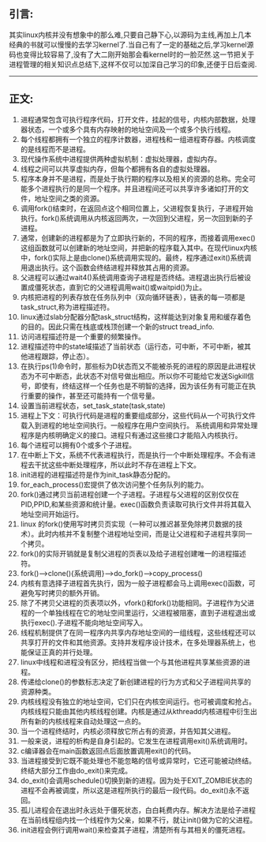 ## 引言:<br>
其实linux内核并没有想象中的那么难,只要自己静下心,以源码为主线,再加上几本经典的书就可以慢慢的去学习kernel了.当自己有了一定的基础之后,学习kernel源码也变得比较容易了,没有了大二刚开始那会看kernel时的一脸茫然.这一节把关于进程管理的相关知识点总结下,这样不仅可以加深自己学习的印象,还便于日后查阅.<br>

---

## 正文: <br>


1. 进程通常包含可执行程序代码，打开文件，挂起的信号，内核内部数据，处理器状态，一个或多个具有内存映射的地址空间及一个或多个执行线程。<br>
2. 每个线程都拥有一个独立的程序计数器，进程栈和一组进程寄存器。内核调度的是线程而不是进程。<br>
3. 现代操作系统中进程提供两种虚拟机制：虚拟处理器，虚拟内存。<br>
4. 线程之间可以共享虚拟内存，但每个都拥有各自的虚拟处理器。<br>
5. 程序本身并不是进程，而是处于执行期的程序以及相关的资源的总称。完全可能多个进程执行的是同一个程序。并且进程间还可以共享许多诸如打开的文件，地址空间之类的资源。<br>
6. 调用fork()结束时，在返回点这个相同位置上，父进程恢复执行，子进程开始执行。fork()系统调用从内核返回两次，一次回到父进程，另一次回到新的子进程。<br>
7. 通常，创建新的进程都是为了立即执行新的，不同的程序，而接着调用exec()这组函数就可以创建新的地址空间，并把新的程序载入其中。在现代linux内核中，fork()实际上是由clone()系统调用实现的。最终，程序通过exit()系统调用退出执行。这个函数会终结进程并释放其占用的资源。<br>
8. 父进程可以通过wait4()系统调用查询子进程是否终结。进程退出执行后被设置成僵死状态，直到它的父进程调用wait()或waitpid()为止。<br>
9. 内核把进程的列表存放在任务队列中（双向循环链表），链表的每一项都是task_struct,称为进程描述符。<br>
10. linux通过slab分配器分配task_struct结构，这样能达到对象复用和缓存着色的目的。因此只需在栈底或栈顶创建一个新的struct tread_info.<br>
11. 访问进程描述符是一个重要的频繁操作。<br>
12. 进程描述符中的state域描述了当前状态（运行态，可中断，不可中断，被其他进程跟踪，停止态）。<br>
13. 在执行ps(1)命令时，那些标为D状态而又不能被杀死的进程的原因是此进程状态为不可中断态，此状态不对信号做出相应。所以你不可能给它发送Sigkill信号，即使有，终结这样一个任务也是不明智的选择，因为该任务有可能正在执行重要的操作，甚至还可能持有一个信号量。<br>
14. 设置当前进程状态，set_task_state(task,state)<br>
15. 进程上下文：可执行代码是进程的重要组成部分，这些代码从一个可执行文件载入到进程的地址空间执行。一般程序在用户空间执行。
系统调用和异常处理程序是内核明确定义的接口。进程只有通过这些接口才能陷入内核执行。<br>
16. 每个进程可以拥有0个或多个子进程。<br>
17. 在中断上下文，系统不代表进程执行，而是执行一个中断处理程序。不会有进程去干扰这些中断处理程序，所以此时不存在进程上下文。<br>
18. init进程的进程描述符是作为init_task静态分配的。<br>
19. for_each_process()宏提供了依次访问整个任务队列的能力。<br>
20. fork()通过拷贝当前进程创建一个子进程。子进程与父进程的区别仅仅在PID,PPID,和某些资源和统计量。exec()函数负责读取可执行文件并将其载入地址空间开始运行。<br>
21. linux 的fork()使用写时拷贝页实现（一种可以推迟甚至免除拷贝数据的技术）。此时内核并不复制整个进程地址空间，而是让父进程和子进程共享同一个拷贝。<br>
22. fork()的实际开销就是复制父进程的页表以及给子进程创建唯一的进程描述符。<br>
23. fork()—>clone(){系统调用}—>do_fork()—>copy_process()<br>
24. 内核有意选择子进程首先执行，因为一般子进程都会马上调用exec()函数，可避免写时拷贝的额外开销。<br>
25. 除了不拷贝父进程的页表项以外，vfork()和fork()功能相同。子进程作为父进程的一个单独线程在它的地址空间里运行，父进程被阻塞，直到子进程退出或执行exec().子进程不能向地址空间写入。<br>
26. 线程机制提供了在同一程序内共享内存地址空间的一组线程，这些线程还可以共享打开的文件和其他资源。支持并发程序设计技术，在多处理器系统上，也能保证正真的并行处理。<br>
27. linux中线程和进程没有区分，把线程当做一个与其他进程共享某些资源的进程。<br>
28. 传递给clone()的参数标志决定了新创建进程的行为方式和父子进程间共享的资源种类。<br>
29. 内核线程没有独立的地址空间，它们只在内核空间运行。也可被调度和抢占。
内核线程只能由其他内核线程创建。内核是通过从kthreadd内核进程中衍生出所有新的内核线程来自动处理这一点的。<br>
30. 当一个进程终结时，内核必须释放它所占有的资源，并告知其父进程。<br>
31. 一般来说，进程的析构是自身引起的。它发生在进程调用exit()系统调用时。<br>
32. c编译器会在main函数返回点后面放置调用exit()的代码。<br>
33. 当进程接受到它既不能处理也不能忽略的信号或异常时，它还可能被动终结。终结大部分工作由do_exit()来完成。<br>
34. do_exit()会调用schedule()切换到新的进程。因为处于EXIT_ZOMBIE状态的进程不会再被调度，所以这是进程所执行的最后一段代码。do_exit()永不返回。<br>
35. 孤儿进程会在退出时永远处于僵死状态，白白耗费内存。解决方法是给子进程在当前线程组内找一个线程作为父亲，如果不行，就让init()做为它的父进程。<br>
36. init进程会例行调用wait()来检查其子进程，清楚所有与其相关的僵死进程。<br>
